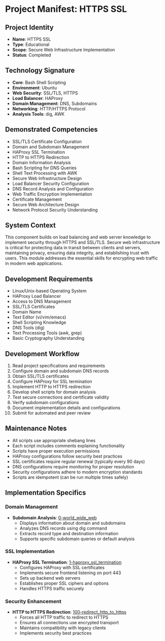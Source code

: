 # Project Manifest: HTTPS SSL

## Project Identity
- **Name**: HTTPS SSL
- **Type**: Educational
- **Scope**: Secure Web Infrastructure Implementation
- **Status**: Completed

## Technology Signature
- **Core**: Bash Shell Scripting
- **Environment**: Ubuntu
- **Web Security**: SSL/TLS, HTTPS
- **Load Balancer**: HAProxy
- **Domain Management**: DNS, Subdomains
- **Networking**: HTTP/HTTPS Protocol
- **Analysis Tools**: dig, AWK

## Demonstrated Competencies
- SSL/TLS Certificate Configuration
- Domain and Subdomain Management
- HAProxy SSL Termination
- HTTP to HTTPS Redirection
- Domain Information Analysis
- Bash Scripting for DNS Queries
- Shell Text Processing with AWK
- Secure Web Infrastructure Design
- Load Balancer Security Configuration
- DNS Record Analysis and Configuration
- Web Traffic Encryption Implementation
- Certificate Management
- Secure Web Architecture Design
- Network Protocol Security Understanding

## System Context
This component builds on load balancing and web server knowledge to implement security through HTTPS and SSL/TLS. Secure web infrastructure is critical for protecting data in transit between clients and servers, maintaining privacy, ensuring data integrity, and establishing trust with users. This module addresses the essential skills for encrypting web traffic in modern web applications.

## Development Requirements
- Linux/Unix-based Operating System
- HAProxy Load Balancer
- Access to DNS Management
- SSL/TLS Certificates
- Domain Name
- Text Editor (vi/vim/emacs)
- Shell Scripting Knowledge
- DNS Tools (dig)
- Text Processing Tools (awk, grep)
- Basic Cryptography Understanding

## Development Workflow
1. Read project specifications and requirements
2. Configure domain and subdomain DNS records
3. Obtain SSL/TLS certificates
4. Configure HAProxy for SSL termination
5. Implement HTTP to HTTPS redirection
6. Develop shell scripts for domain analysis
7. Test secure connections and certificate validity
8. Verify subdomain configurations
9. Document implementation details and configurations
10. Submit for automated and peer review

## Maintenance Notes
- All scripts use appropriate shebang lines
- Each script includes comments explaining functionality
- Scripts have proper execution permissions
- HAProxy configurations follow security best practices
- SSL certificates require regular renewal (typically every 90 days)
- DNS configurations require monitoring for proper resolution
- Security configurations adhere to modern encryption standards
- Scripts are idempotent (can be run multiple times safely)

## Implementation Specifics

### Domain Management
- **Subdomain Analysis**: [0-world_wide_web](./0-world_wide_web)
  * Displays information about domain and subdomains
  * Analyzes DNS records using dig command
  * Extracts record type and destination information
  * Supports specific subdomain queries or default analysis

### SSL Implementation
- **HAProxy SSL Termination**: [1-haproxy_ssl_termination](./1-haproxy_ssl_termination)
  * Configures HAProxy with SSL certificates
  * Implements secure frontend listening on port 443
  * Sets up backend web servers
  * Establishes proper SSL ciphers and options
  * Handles HTTPS traffic securely

### Security Enhancement
- **HTTP to HTTPS Redirection**: [100-redirect_http_to_https](./100-redirect_http_to_https)
  * Forces all HTTP traffic to redirect to HTTPS
  * Ensures all connections use encrypted transport
  * Maintains compatibility with legacy clients
  * Implements security best practices
